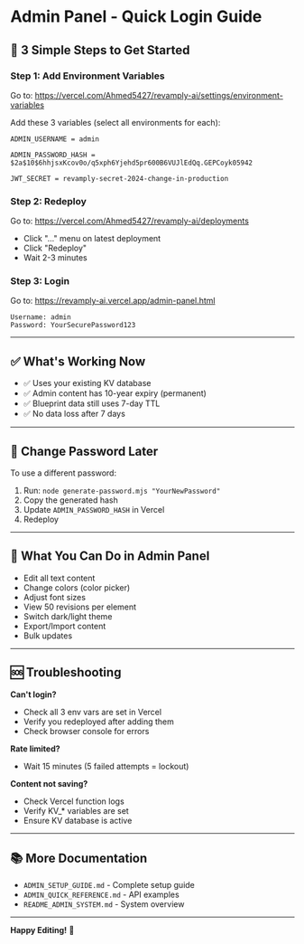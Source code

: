 # Admin Panel - Quick Login Guide

## 🚀 3 Simple Steps to Get Started

### Step 1: Add Environment Variables

Go to: https://vercel.com/Ahmed5427/revamply-ai/settings/environment-variables

Add these 3 variables (select all environments for each):

```
ADMIN_USERNAME = admin
```

```
ADMIN_PASSWORD_HASH = $2a$10$6hhjsxKcov0o/q5xph6Yjehd5pr600B6VUJlEdQq.GEPCoyk05942
```

```
JWT_SECRET = revamply-secret-2024-change-in-production
```

### Step 2: Redeploy

Go to: https://vercel.com/Ahmed5427/revamply-ai/deployments
- Click "..." menu on latest deployment
- Click "Redeploy"
- Wait 2-3 minutes

### Step 3: Login

Go to: https://revamply-ai.vercel.app/admin-panel.html

```
Username: admin
Password: YourSecurePassword123
```

---

## ✅ What's Working Now

- ✅ Uses your existing KV database
- ✅ Admin content has 10-year expiry (permanent)
- ✅ Blueprint data still uses 7-day TTL
- ✅ No data loss after 7 days

---

## 🔐 Change Password Later

To use a different password:

1. Run: `node generate-password.mjs "YourNewPassword"`
2. Copy the generated hash
3. Update `ADMIN_PASSWORD_HASH` in Vercel
4. Redeploy

---

## 🎯 What You Can Do in Admin Panel

- Edit all text content
- Change colors (color picker)
- Adjust font sizes
- View 50 revisions per element
- Switch dark/light theme
- Export/Import content
- Bulk updates

---

## 🆘 Troubleshooting

**Can't login?**
- Check all 3 env vars are set in Vercel
- Verify you redeployed after adding them
- Check browser console for errors

**Rate limited?**
- Wait 15 minutes (5 failed attempts = lockout)

**Content not saving?**
- Check Vercel function logs
- Verify KV_* variables are set
- Ensure KV database is active

---

## 📚 More Documentation

- `ADMIN_SETUP_GUIDE.md` - Complete setup guide
- `ADMIN_QUICK_REFERENCE.md` - API examples
- `README_ADMIN_SYSTEM.md` - System overview

---

**Happy Editing!** 🎨
